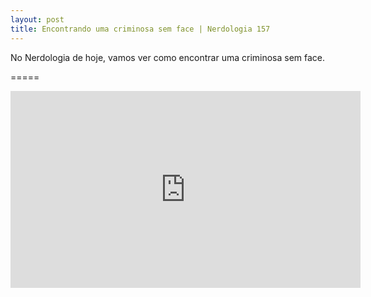 ```yaml
---
layout: post
title: Encontrando uma criminosa sem face | Nerdologia 157
---
```


No Nerdologia de hoje, vamos ver como encontrar uma criminosa sem face.

=====

<iframe width="560" height="315" src="https://www.youtube.com/embed/nxSK7USgvIs" frameborder="0" allowfullscreen></iframe>
